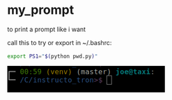 # my_prompt
to print a prompt like i want

call this to try or export in ~/.bashrc:

```bash
export PS1="$(python pwd.py)"
```

![terminal](terminal.png)
